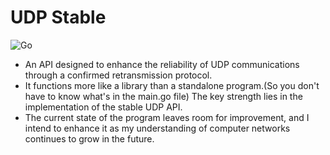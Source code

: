 # UDP Stable

![Go](https://img.shields.io/badge/Network(udp)-GoLang-informational?style=flat-square&logo=go&logoColor=white&color=2bbc8a)

- An API designed to enhance the reliability of UDP communications through a confirmed retransmission protocol.
- It functions more like a library than a standalone program.(So you don't have to know what's in the main.go file) The key strength lies in the implementation of the stable UDP API.
- The current state of the program leaves room for improvement, and I intend to enhance it as my understanding of computer networks continues to grow in the future.
